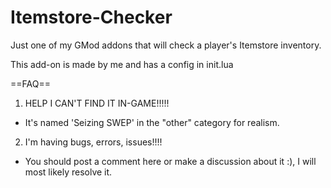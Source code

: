 # Itemstore-Checker
Just one of my GMod addons that will check a player's Itemstore inventory.

This add-on is made by me and has a config in init.lua

==FAQ==
1. HELP I CAN'T FIND IT IN-GAME!!!!!
- It's named 'Seizing SWEP' in the "other" category for realism.

2. I'm having bugs, errors, issues!!!!
- You should post a comment here or make a discussion about it :), I will most likely resolve it.
